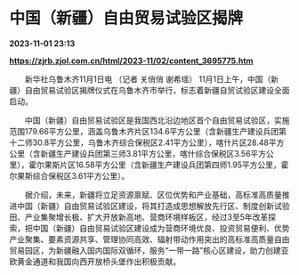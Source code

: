 # 中国（新疆）自由贸易试验区揭牌

**2023-11-01 23:13**

**https://zjrb.zjol.com.cn/html/2023-11/02/content_3695775.htm**

　　新华社乌鲁木齐11月1日电 （记者 关俏俏 谢希瑶） 11月1日上午，中国（新疆）自由贸易试验区揭牌仪式在乌鲁木齐市举行，标志着新疆自贸试验区建设全面启动。

　　中国（新疆）自由贸易试验区是我国西北沿边地区首个自由贸易试验区，实施范围179.66平方公里，涵盖乌鲁木齐片区134.6平方公里（含新疆生产建设兵团第十二师30.8平方公里，乌鲁木齐综合保税区2.41平方公里），喀什片区28.48平方公里（含新疆生产建设兵团第三师3.81平方公里，喀什综合保税区3.56平方公里），霍尔果斯片区16.58平方公里（含新疆生产建设兵团第四师1.95平方公里，霍尔果斯综合保税区3.61平方公里）。

　　据介绍，未来，新疆将立足资源禀赋、区位优势和产业基础，高标准高质量推进中国（新疆）自由贸易试验区建设，将其打造成思想解放先行区、制度创新试验田、产业集聚增长极、扩大开放新高地、营商环境样板区，经过3至5年改革探索，把中国（新疆）自由贸易试验区建设成为营商环境优良、投资贸易便利、优势产业聚集、要素资源共享、管理协同高效、辐射带动作用突出的高标准高质量自由贸易园区，为新疆融入国内国际双循环，服务“一带一路”核心区建设，助力创建亚欧黄金通道和我国向西开放桥头堡作出积极贡献。
